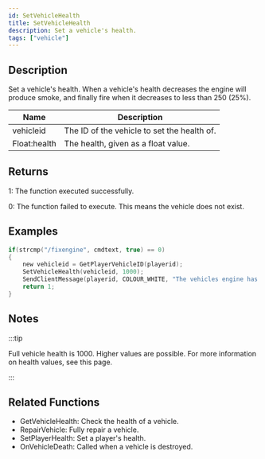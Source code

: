 ```yaml
---
id: SetVehicleHealth
title: SetVehicleHealth
description: Set a vehicle's health.
tags: ["vehicle"]
---
```


## Description

Set a vehicle's health. When a vehicle's health decreases the engine will produce smoke, and finally fire when it decreases to less than 250 (25%).

| Name         | Description                                 |
| ------------ | ------------------------------------------- |
| vehicleid    | The ID of the vehicle to set the health of. |
| Float:health | The health, given as a float value.         |

## Returns

1: The function executed successfully.

0: The function failed to execute. This means the vehicle does not exist.

## Examples

```c
if(strcmp("/fixengine", cmdtext, true) == 0)
{
    new vehicleid = GetPlayerVehicleID(playerid);
    SetVehicleHealth(vehicleid, 1000);
    SendClientMessage(playerid, COLOUR_WHITE, "The vehicles engine has been fully repaired.");
    return 1;
}
```

## Notes

:::tip

Full vehicle health is 1000. Higher values are possible. For more information on health values, see this page.

:::

## Related Functions

- GetVehicleHealth: Check the health of a vehicle.
- RepairVehicle: Fully repair a vehicle.
- SetPlayerHealth: Set a player's health.
- OnVehicleDeath: Called when a vehicle is destroyed.
